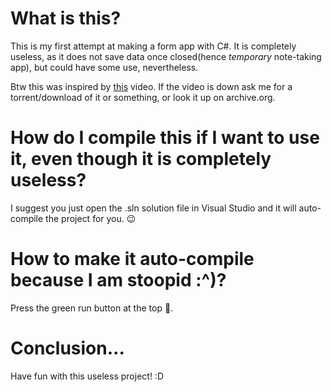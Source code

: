 # What is this?
This is my first attempt at making a form app with C#. It is completely useless, as it does not save data once closed(hence *temporary* note-taking app), but could have some use, nevertheless. 

Btw this was inspired by [this](https://www.youtube.com/watch?v=8vAx0kObdps) video. If the video is down ask me for a torrent/download of it or something, or look it up on archive.org.

# How do I compile this if I want to use it, even though it is completely useless?
I suggest you just open the .sln solution file in Visual Studio and it will auto-compile the project for you. 😉

# How to make it auto-compile because I am stoopid :^)?
Press the green run button at the top 🙂.

# Conclusion...
Have fun with this useless project! :D
